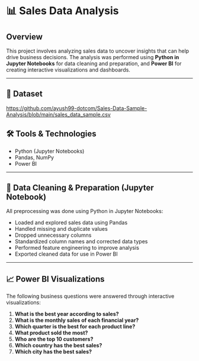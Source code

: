 # 📊 Sales Data Analysis

## Overview
This project involves analyzing sales data to uncover insights that can help drive business decisions. The analysis was performed using **Python in Jupyter Notebooks** for data cleaning and preparation, and **Power BI** for creating interactive visualizations and dashboards.

---
## 📁 Dataset
https://github.com/ayush99-dotcom/Sales-Data-Sample-Analysis/blob/main/sales_data_sample.csv

## 🛠️ Tools & Technologies
- Python (Jupyter Notebooks)  
- Pandas, NumPy  
- Power BI  

---

## 🧹 Data Cleaning & Preparation (Jupyter Notebook)
All preprocessing was done using Python in Jupyter Notebooks:
- Loaded and explored sales data using Pandas  
- Handled missing and duplicate values 
- Dropped unnecessary columns 
- Standardized column names and corrected data types  
- Performed feature engineering to improve analysis  
- Exported cleaned data for use in Power BI  

---

## 📈 Power BI Visualizations
The following business questions were answered through interactive visualizations:

1. **What is the best year according to sales?**  
2. **What is the monthly sales of each financial year?**  
3. **Which quarter is the best for each product line?**  
4. **What product sold the most?**  
5. **Who are the top 10 customers?**  
6. **Which country has the best sales?** 
7. **Which city has the best sales?**  
